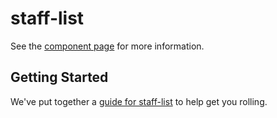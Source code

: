 staff-list
================

See the [component page](http://Duelist.github.io/staff-list) for more information.

## Getting Started

We've put together a [guide for staff-list](http://www.polymer-project.org/docs/start/reusableelements.html) to help get you rolling.
